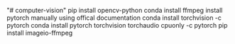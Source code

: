 "# computer-vision"
pip install opencv-python
conda install ffmpeg
install pytorch manually using offical documentation
conda install torchvision -c pytorch
conda install pytorch torchvision torchaudio cpuonly -c pytorch
pip install imageio-ffmpeg